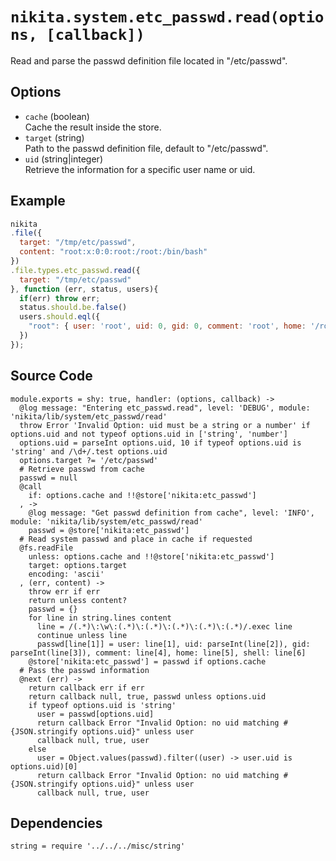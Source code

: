 
# `nikita.system.etc_passwd.read(options, [callback])`

Read and parse the passwd definition file located in "/etc/passwd".

## Options

* `cache` (boolean)   
  Cache the result inside the store.
* `target` (string)   
  Path to the passwd definition file, default to "/etc/passwd".
* `uid` (string|integer)   
  Retrieve the information for a specific user name or uid.

## Example

```js
nikita
.file({
  target: "/tmp/etc/passwd",
  content: "root:x:0:0:root:/root:/bin/bash"
})
.file.types.etc_passwd.read({
  target: "/tmp/etc/passwd"
}, function (err, status, users){
  if(err) throw err;
  status.should.be.false()
  users.should.eql({
    "root": { user: 'root', uid: 0, gid: 0, comment: 'root', home: '/root', shell: '/bin/bash' }
  })
});
```

## Source Code

    module.exports = shy: true, handler: (options, callback) ->
      @log message: "Entering etc_passwd.read", level: 'DEBUG', module: 'nikita/lib/system/etc_passwd/read'
      throw Error 'Invalid Option: uid must be a string or a number' if options.uid and not typeof options.uid in ['string', 'number']
      options.uid = parseInt options.uid, 10 if typeof options.uid is 'string' and /\d+/.test options.uid
      options.target ?= '/etc/passwd'
      # Retrieve passwd from cache
      passwd = null
      @call
        if: options.cache and !!@store['nikita:etc_passwd']
      , ->
        @log message: "Get passwd definition from cache", level: 'INFO', module: 'nikita/lib/system/etc_passwd/read'
        passwd = @store['nikita:etc_passwd']
      # Read system passwd and place in cache if requested
      @fs.readFile
        unless: options.cache and !!@store['nikita:etc_passwd']
        target: options.target
        encoding: 'ascii'
      , (err, content) ->
        throw err if err
        return unless content?
        passwd = {}
        for line in string.lines content
          line = /(.*)\:\w\:(.*)\:(.*)\:(.*)\:(.*)\:(.*)/.exec line
          continue unless line
          passwd[line[1]] = user: line[1], uid: parseInt(line[2]), gid: parseInt(line[3]), comment: line[4], home: line[5], shell: line[6]
        @store['nikita:etc_passwd'] = passwd if options.cache
      # Pass the passwd information
      @next (err) ->
        return callback err if err
        return callback null, true, passwd unless options.uid
        if typeof options.uid is 'string'
          user = passwd[options.uid]
          return callback Error "Invalid Option: no uid matching #{JSON.stringify options.uid}" unless user
          callback null, true, user
        else
          user = Object.values(passwd).filter((user) -> user.uid is options.uid)[0]
          return callback Error "Invalid Option: no uid matching #{JSON.stringify options.uid}" unless user
          callback null, true, user
      
## Dependencies

    string = require '../../../misc/string'
